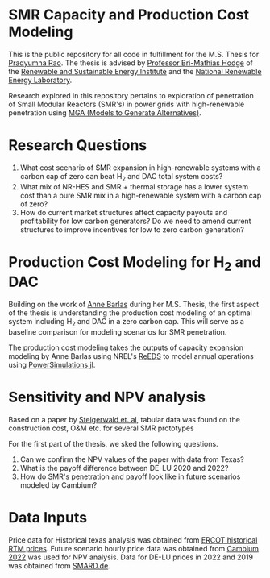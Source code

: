 # SMR Capacity and Production Cost Modeling
This is the public repository for all code in fulfillment for the M.S. Thesis for [Pradyumna Rao](https://www.linkedin.com/in/rao-pradyumna/). The thesis is advised by [Professor Bri-Mathias Hodge](https://www.colorado.edu/ecee/bri-mathias-hodge) of the [Renewable and Sustainable Energy Institute](https://www.colorado.edu/rasei/) and the [National Renewable Energy Laboratory](https://www.nrel.gov/).

Research explored in this repository pertains to exploration of penetration of Small Modular Reactors (SMR's) in power grids with high-renewable penetration using [MGA (Models to Generate Alternatives)](https://www.sciencedirect.com/science/article/pii/S1364815215301080).

# Research Questions
1. What cost scenario of SMR expansion in high-renewable systems with a carbon cap of zero can beat H<sub>2</sub> and DAC total system costs?
2. What mix of NR-HES and SMR + thermal storage has a lower system cost than a pure SMR mix in a high-renewable system with a carbon cap of zero?
3. How do current market structures affect capacity payouts and profitability for low carbon generators? Do we need to amend current structures to improve incentives for low to zero carbon generation?

# Production Cost Modeling for H<sub>2</sub> and DAC
Building on the work of [Anne Barlas](https://www.colorado.edu/faculty/hodge/anne-barlas) during her M.S. Thesis, the first aspect of the thesis is understanding the production cost modeling of an optimal system including H<sub>2</sub> and DAC in a zero carbon cap. This will serve as a baseline comparison for modeling scenarios for SMR penetration.

The production cost modeling takes the outputs of capacity expansion modeling by Anne Barlas using NREL's [ReEDS](https://www.nrel.gov/analysis/reeds/) to model annual operations using [PowerSimulations.jl](https://github.com/NREL-Sienna/PowerSimulations.jl).

# Sensitivity and NPV analysis
Based on a paper by [Steigerwald et. al](https://www.sciencedirect.com/science/article/pii/S0360544223015980?fr=RR-2&ref=pdf_download&rr=816ccf21a950533e#b49), tabular data was found on the construction cost, O&M etc. for several SMR prototypes

For the first part of the thesis, we sked the following questions.
1. Can we confirm the NPV values of the paper with data from Texas?
2. What is the payoff difference between DE-LU 2020 and 2022?
3. How do SMR's penetration and payoff look like in future scenarios modeled by Cambium?

# Data Inputs
Price data for Historical texas analysis was obtained from [ERCOT historical RTM prices](https://www.ercot.com/mp/data-products/data-product-details?id=NP6-785-ER). Future scenario hourly price data was obtained from [Cambium 2022](https://www.nrel.gov/analysis/cambium.html) was used for NPV analysis. Data for DE-LU prices in 2022 and 2019 was obtained from [SMARD.de](https://www.smard.de/en).